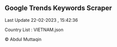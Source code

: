 

## Google Trends Keywords Scraper 
 
Last Update 22-02-2023 , 15:42:36

Country List :
VIETNAM.json



© Abdul Muttaqin 
